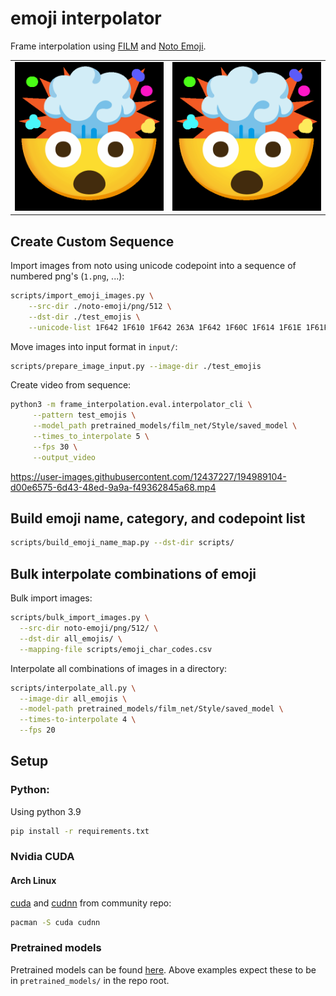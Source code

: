 # emoji interpolator

Frame interpolation using [FILM](https://github.com/google-research/frame-interpolation) and
[Noto Emoji](https://github.com/googlefonts/noto-emoji).

|  |  |
| - | - |
|  ![worm blow up :O](/assets/exploding_head_to_worm.gif)  |  ![sad :O](/assets/exploding_head_to_pensive_face.gif)  |

## Create Custom Sequence

Import images from noto using unicode codepoint into a sequence of numbered png's (`1.png`, ...):
```sh
scripts/import_emoji_images.py \
    --src-dir ./noto-emoji/png/512 \
    --dst-dir ./test_emojis \
    --unicode-list 1F642 1F610 1F642 263A 1F642 1F60C 1F614 1F61E 1F61F 1F641 2639 1F620 2639 1F641 1F615 1FAE4 1F615 1F610 1F611
```

Move images into input format in `input/`:
```sh
scripts/prepare_image_input.py --image-dir ./test_emojis
```

Create video from sequence:
```sh
python3 -m frame_interpolation.eval.interpolator_cli \
     --pattern test_emojis \
     --model_path pretrained_models/film_net/Style/saved_model \
     --times_to_interpolate 5 \
     --fps 30 \
     --output_video
```


https://user-images.githubusercontent.com/12437227/194989104-d00e6575-6d43-48ed-9a9a-f49362845a68.mp4

## Build emoji name, category, and codepoint list

```sh
scripts/build_emoji_name_map.py --dst-dir scripts/
```

## Bulk interpolate combinations of emoji

Bulk import images:
```sh
scripts/bulk_import_images.py \
  --src-dir noto-emoji/png/512/ \
  --dst-dir all_emojis/ \
  --mapping-file scripts/emoji_char_codes.csv
```

Interpolate all combinations of images in a directory:
```sh
scripts/interpolate_all.py \
  --image-dir all_emojis \
  --model-path pretrained_models/film_net/Style/saved_model \
  --times-to-interpolate 4 \
  --fps 20
```

## Setup

### Python:

Using python 3.9

```sh
pip install -r requirements.txt
```

### Nvidia CUDA

#### Arch Linux

[cuda](https://archlinux.org/packages/community/x86_64/cuda/) and 
[cudnn](https://archlinux.org/packages/community/x86_64/cudnn/) from community repo:
```sh
pacman -S cuda cudnn
```

### Pretrained models

Pretrained models can be found [here](https://github.com/google-research/frame-interpolation#pre-trained-models).
Above examples expect these to be in `pretrained_models/` in the repo root.
